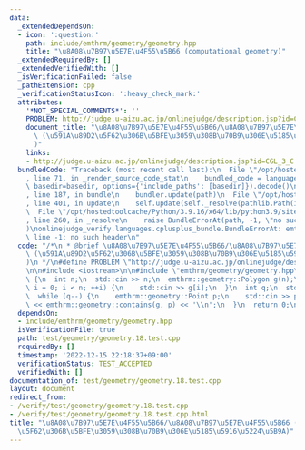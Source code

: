 ```yaml
---
data:
  _extendedDependsOn:
  - icon: ':question:'
    path: include/emthrm/geometry/geometry.hpp
    title: "\u8A08\u7B97\u5E7E\u4F55\u5B66 (computational geometry)"
  _extendedRequiredBy: []
  _extendedVerifiedWith: []
  _isVerificationFailed: false
  _pathExtension: cpp
  _verificationStatusIcon: ':heavy_check_mark:'
  attributes:
    '*NOT_SPECIAL_COMMENTS*': ''
    PROBLEM: http://judge.u-aizu.ac.jp/onlinejudge/description.jsp?id=CGL_3_C
    document_title: "\u8A08\u7B97\u5E7E\u4F55\u5B66/\u8A08\u7B97\u5E7E\u4F55\u5B66\
      \ (\u591A\u89D2\u5F62\u306B\u5BFE\u3059\u308B\u70B9\u306E\u5185\u5916\u5224\u5B9A\
      )"
    links:
    - http://judge.u-aizu.ac.jp/onlinejudge/description.jsp?id=CGL_3_C
  bundledCode: "Traceback (most recent call last):\n  File \"/opt/hostedtoolcache/Python/3.9.16/x64/lib/python3.9/site-packages/onlinejudge_verify/documentation/build.py\"\
    , line 71, in _render_source_code_stat\n    bundled_code = language.bundle(stat.path,\
    \ basedir=basedir, options={'include_paths': [basedir]}).decode()\n  File \"/opt/hostedtoolcache/Python/3.9.16/x64/lib/python3.9/site-packages/onlinejudge_verify/languages/cplusplus.py\"\
    , line 187, in bundle\n    bundler.update(path)\n  File \"/opt/hostedtoolcache/Python/3.9.16/x64/lib/python3.9/site-packages/onlinejudge_verify/languages/cplusplus_bundle.py\"\
    , line 401, in update\n    self.update(self._resolve(pathlib.Path(included), included_from=path))\n\
    \  File \"/opt/hostedtoolcache/Python/3.9.16/x64/lib/python3.9/site-packages/onlinejudge_verify/languages/cplusplus_bundle.py\"\
    , line 260, in _resolve\n    raise BundleErrorAt(path, -1, \"no such header\"\
    )\nonlinejudge_verify.languages.cplusplus_bundle.BundleErrorAt: emthrm/geometry/geometry.hpp:\
    \ line -1: no such header\n"
  code: "/*\n * @brief \u8A08\u7B97\u5E7E\u4F55\u5B66/\u8A08\u7B97\u5E7E\u4F55\u5B66\
    \ (\u591A\u89D2\u5F62\u306B\u5BFE\u3059\u308B\u70B9\u306E\u5185\u5916\u5224\u5B9A\
    )\n */\n#define PROBLEM \"http://judge.u-aizu.ac.jp/onlinejudge/description.jsp?id=CGL_3_C\"\
    \n\n#include <iostream>\n\n#include \"emthrm/geometry/geometry.hpp\"\n\nint main()\
    \ {\n  int n;\n  std::cin >> n;\n  emthrm::geometry::Polygon g(n);\n  for (int\
    \ i = 0; i < n; ++i) {\n    std::cin >> g[i];\n  }\n  int q;\n  std::cin >> q;\n\
    \  while (q--) {\n    emthrm::geometry::Point p;\n    std::cin >> p;\n    std::cout\
    \ << emthrm::geometry::contains(g, p) << '\\n';\n  }\n  return 0;\n}\n"
  dependsOn:
  - include/emthrm/geometry/geometry.hpp
  isVerificationFile: true
  path: test/geometry/geometry.18.test.cpp
  requiredBy: []
  timestamp: '2022-12-15 22:18:37+09:00'
  verificationStatus: TEST_ACCEPTED
  verifiedWith: []
documentation_of: test/geometry/geometry.18.test.cpp
layout: document
redirect_from:
- /verify/test/geometry/geometry.18.test.cpp
- /verify/test/geometry/geometry.18.test.cpp.html
title: "\u8A08\u7B97\u5E7E\u4F55\u5B66/\u8A08\u7B97\u5E7E\u4F55\u5B66 (\u591A\u89D2\
  \u5F62\u306B\u5BFE\u3059\u308B\u70B9\u306E\u5185\u5916\u5224\u5B9A)"
---
```

